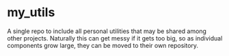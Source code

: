 # my_utils
A single repo to include all personal utilities that may be shared among other projects. Naturally this can get messy if it gets too big, so as individual components grow large, they can be moved to their own repository.
